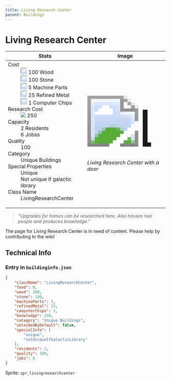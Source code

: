 ```yaml
---
title: Living Research Center
parent: Buildings
---
```

# Living Research Center

[//]: # (Pre-generated content)
<table><thead><tr><th>Stats</th><th>Image</th></tr></thead><tbody><tr><td><dl><dt>Cost</dt><dd><div class="resource-icon"><img style="object-position: -637px -751px;" src="https://tfe2-wiki.github.io/assets/sprites.png"></div> 100 Wood<br><div class="resource-icon"><img style="object-position: -637px -737px;" src="https://tfe2-wiki.github.io/assets/sprites.png"></div> 100 Stone<br><div class="resource-icon"><img style="object-position: -795px -761px;" src="https://tfe2-wiki.github.io/assets/sprites.png"></div> 5 Machine Parts<br><div class="resource-icon"><img style="object-position: -795px -775px;" src="https://tfe2-wiki.github.io/assets/sprites.png"></div> 25 Refined Metal<br><div class="resource-icon"><img style="object-position: -526px -523px;" src="https://tfe2-wiki.github.io/assets/sprites.png"></div> 1 Computer Chips</dd><dt>Research Cost</dt><dd><img style="object-position: -268px -522px;" src="https://tfe2-wiki.github.io/assets/sprites.png"> 250</dd><dt>Capacity</dt><dd>2 Residents<br>6 Jobss</dd><dt>Quality</dt><dd>100</dd><dt>Category</dt><dd>Unique Buildings</dd><dt>Special Properties</dt><dd>Unique<br>Not unique if galactic library</dd><dt>Class Name</dt><dd>LivingResearchCenter</dd></dl></td><td><style>.building-image {width: 200px;height: 200px;overflow: hidden;position: relative;}.building-image img {image-rendering: pixelated;object-fit: none;transform: scale(10);transform-origin: left top;position: absolute;left: 0;top: 0;}.resource-image {width: 200px;height: 200px;overflow: hidden;position: relative;}.resource-image img {image-rendering: pixelated;object-fit: none;transform: scale(20);transform-origin: left top;position: absolute;left: 0;top: 0;}.building-icon {width: 20px;height: 20px;overflow: hidden;position: relative;display: inline-block;}.building-icon img {image-rendering: pixelated;object-fit: none;transform: scale(1);transform-origin: left top;position: absolute;left: 0;top: 0;}.resource-icon {width: 20px;height: 20px;overflow: hidden;position: relative;display: inline-block;}.resource-icon img {image-rendering: pixelated;object-fit: none;transform: scale(2);transform-origin: left top;position: absolute;left: 0;top: 0;}</style><div class="building-image"><img style="object-position: -556px -889px;" src="https://tfe2-wiki.github.io/assets/sprites.png" alt="Living Research Center Back"><img style="object-position: -534px -889px;" src="https://tfe2-wiki.github.io/assets/sprites.png" alt="Living Research Center"></div><i>Living Research Center with a door</i></td></tr></tbody></table><blockquote><i>"Upgrades for homes can be researched here. Also houses two people and produces knowledge."</i></blockquote>

The page for Living Research Center is in need of content. Please help by contributing to the wiki!

## Technical Info
### Entry in `buildinginfo.json`

```json
{
    "className": "LivingResearchCenter",
    "food": 0,
    "wood": 100,
    "stone": 100,
    "machineParts": 5,
    "refinedMetal": 25,
    "computerChips": 1,
    "knowledge": 250,
    "category": "Unique Buildings",
    "unlockedByDefault": false,
    "specialInfo": [
        "unique",
        "notUniqueIfGalacticLibrary"
    ],
    "residents": 2,
    "quality": 100,
    "jobs": 6
}
```

Sprite: `spr_livingresearchcenter`

